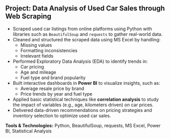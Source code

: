 ## Project: Data Analysis of Used Car Sales through Web Scraping  

- Scraped used car listings from online platforms using Python with libraries such as `BeautifulSoup` and `requests` to gather real-world data.
- Cleaned and structured the scraped data using MS Excel by handling:
  - Missing values
  - Formatting inconsistencies
  - Irrelevant fields
- Performed Exploratory Data Analysis (EDA) to identify trends in:
  - Car pricing
  - Age and mileage
  - Fuel type and brand popularity
- Built interactive dashboards in **Power BI** to visualize insights, such as:
  - Average resale price by brand
  - Price trends by year and fuel type
- Applied basic statistical techniques like **correlation analysis** to study the impact of variables (e.g., age, kilometers driven) on car prices.
- Delivered data-driven recommendations on pricing strategies and inventory selection to optimize used car sales.

**Tools & Technologies:** Python, BeautifulSoup, requests, MS Excel, Power BI, Statistical Analysis

